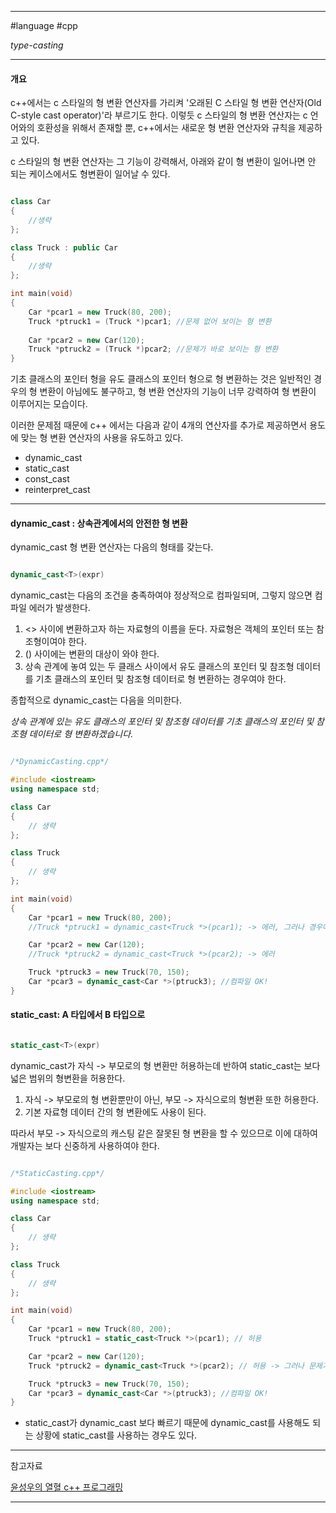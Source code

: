 
---

#language #cpp 

*type-casting*

---

#### 개요

c++에서는 c 스타일의 형 변환 연산자를 가리켜 '오래된 C 스타일 형 변환 연산자(Old C-style cast operator)'라 부르기도 한다. 이렇듯 c 스타일의 형 변환 연산자는 c 언어와의 호환성을 위해서 존재할 뿐, c++에서는 새로운 형 변환 연산자와 규칙을 제공하고 있다.

c 스타일의 형 변환 연산자는 그 기능이 강력해서, 아래와 같이 형 변환이 일어나면 안 되는 케이스에서도 형변환이 일어날 수 있다.

```cpp

class Car
{
	//생략
};

class Truck : public Car
{
	//생략
};

int main(void)
{
	Car *pcar1 = new Truck(80, 200);
	Truck *ptruck1 = (Truck *)pcar1; //문제 없어 보이는 형 변환
	
	Car *pcar2 = new Car(120);
	Truck *ptruck2 = (Truck *)pcar2; //문제가 바로 보이는 형 변환
}

```

기초 클래스의 포인터 형을 유도 클래스의 포인터 형으로 형 변환하는 것은 일반적인 경우의 형 변환이 아님에도 불구하고, 형 변환 연산자의 기능이 너무 강력하여 형 변환이 이루어지는 모습이다.

이러한 문제점 때문에 c++ 에서는 다음과 같이 4개의 연산자를 추가로 제공하면서 용도에 맞는 형 변환 연산자의 사용을 유도하고 있다.

- dynamic_cast
- static_cast
- const_cast
- reinterpret_cast

---

#### dynamic_cast : 상속관계에서의 안전한 형 변환

dynamic_cast 형 변환 연산자는 다음의 형태를 갖는다.

```cpp

dynamic_cast<T>(expr)

```

dynamic_cast는 다음의 조건을 충족하여야 정상적으로 컴파일되며, 그렇지 않으면 컴파일 에러가 발생한다.

1. <> 사이에 변환하고자 하는 자료형의 이름을 둔다. 자료형은 객체의 포인터 또는 참조형이여야 한다.
2. () 사이에는 변환의 대상이 와야 한다.
3. 상속 관계에 놓여 있는 두 클래스 사이에서 유도 클래스의 포인터 및 참조형 데이터를 기초 클래스의 포인터 및 참조형 데이터로 형 변환하는 경우여야 한다.

종합적으로 dynamic_cast는 다음을 의미한다.

*상속 관계에 있는 유도 클래스의 포인터 및 참조형 데이터를 기초 클래스의 포인터 및 참조형 데이터로 형 변환하겠습니다.*

```cpp

/*DynamicCasting.cpp*/

#include <iostream>
using namespace std;

class Car
{
	// 생략
};

class Truck
{
	// 생략
};

int main(void)
{
	Car *pcar1 = new Truck(80, 200);
	//Truck *ptruck1 = dynamic_cast<Truck *>(pcar1); -> 에러, 그러나 경우에 따라선 필요한 형 변환이므로 그러한 경우 static_cast를 사용

	Car *pcar2 = new Car(120);
	//Truck *ptruck2 = dynamic_cast<Truck *>(pcar2); -> 에러

	Truck *ptruck3 = new Truck(70, 150);
	Car *pcar3 = dynamic_cast<Car *>(ptruck3); //컴파일 OK!
}

```

#### static_cast: A 타입에서 B 타입으로

```cpp

static_cast<T>(expr)

```

dynamic_cast가 자식 -> 부모로의 형 변환만 허용하는데 반하여 static_cast는 보다 넓은 범위의 형변환을 허용한다.

1. 자식 -> 부모로의 형 변환뿐만이 아닌, 부모 -> 자식으로의 형변환 또한 허용한다.
2. 기본 자료형 데이터 간의 형 변환에도 사용이 된다.

따라서 부모 -> 자식으로의 캐스팅 같은 잘못된 형 변환을 할 수 있으므로 이에 대하여 개발자는 보다 신중하게 사용하여야 한다.

```cpp

/*StaticCasting.cpp*/

#include <iostream>
using namespace std;

class Car
{
	// 생략
};

class Truck
{
	// 생략
};

int main(void)
{
	Car *pcar1 = new Truck(80, 200);
	Truck *ptruck1 = static_cast<Truck *>(pcar1); // 허용

	Car *pcar2 = new Car(120);
	Truck *ptruck2 = dynamic_cast<Truck *>(pcar2); // 허용 -> 그러나 문제가 발생할 수 있는 코드

	Truck *ptruck3 = new Truck(70, 150);
	Car *pcar3 = dynamic_cast<Car *>(ptruck3); //컴파일 OK!
}

```

- static_cast가 dynamic_cast 보다 빠르기 때문에 dynamic_cast를 사용해도 되는 상황에 static_cast를 사용하는 경우도 있다.

---

참고자료

[윤성우의 열혈 c++ 프로그래밍](https://product.kyobobook.co.kr/detail/S000001589147)

---
